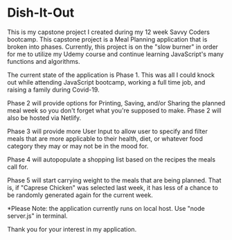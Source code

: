 # Dish-It-Out

This is my capstone project I created during my 12 week Savvy Coders bootcamp.  This capstone project is a Meal Planning application that is broken into phases.  Currently, this project is on the "slow burner" in order for me to utilize my Udemy course and continue learning JavaScript's many functions and algorithms.   

The current state of the application is Phase 1.  This was all I could knock out while attending JavaScript bootcamp, working a full time job, and raising a family during Covid-19.  

Phase 2 will provide options for Printing, Saving, and/or Sharing the planned meal week so you don't forget what you're supposed to make.  Phase 2 will also be hosted via Netlify.

Phase 3 will provide more User Input to allow user to specify and filter meals that are more applicable to their health, diet, or whatever food category they may or may not be in the mood for.

Phase 4 will autopopulate a shopping list based on the recipes the meals call for.

Phase 5 will start carrying weight to the meals that are being planned.  That is, if "Caprese Chicken" was selected last week, it has less of a chance to be randomly generated again for the current week.

*Please Note: the application currently runs on local host.  Use "node server.js" in terminal.



Thank you for your interest in my application.
